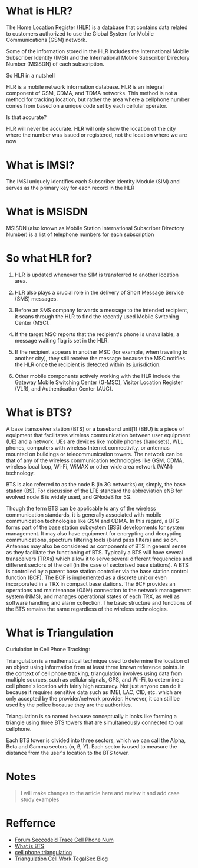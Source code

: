 # What is HLR?

The Home Location Register (HLR) is a database that contains data related to customers authorized to use the Global System for Mobile Communications (GSM) network.

Some of the information stored in the HLR includes the International Mobile Subscriber Identity (IMSI) and the International Mobile Subscriber Directory Number (MSISDN) of each subscription.

So HLR in a nutshell

HLR is a mobile network information database. HLR is an integral component of GSM, CDMA, and TDMA networks. This method is not a method for tracking location, but rather the area where a cellphone number comes from based on a unique code set by each cellular operator.

Is that accurate?

HLR will never be accurate. HLR will only show the location of the city where the number was issued or registered, not the location where we are now

# What is IMSI? 

The IMSI uniquely identifies each Subscriber Identity Module (SIM) and serves as the primary key for each record in the HLR

# What is MSISDN

MSISDN (also known as Mobile Station International Subscriber Directory Number) is a list of telephone numbers for each subscription 

# So what HLR for?

1. HLR is updated whenever the SIM is transferred to another location area.

2. HLR also plays a crucial role in the delivery of Short Message Service (SMS) messages.

3. Before an SMS company forwards a message to the intended recipient, it scans through the HLR to find the recently used Mobile Switching Center (MSC).

4. If the target MSC reports that the recipient's phone is unavailable, a message waiting flag is set in the HLR.

5. If the recipient appears in another MSC (for example, when traveling to another city), they still receive the message because the MSC notifies the HLR once the recipient is detected within its jurisdiction.

6. Other mobile components actively working with the HLR include the Gateway Mobile Switching Center (G-MSC), Visitor Location Register (VLR), and Authentication Center (AUC).

# What is BTS?

A base transceiver station (BTS) or a baseband unit[1] (BBU) is a piece of equipment that facilitates wireless communication between user equipment (UE) and a network. UEs are devices like mobile phones (handsets), WLL phones, computers with wireless Internet connectivity, or antennas mounted on buildings or telecommunication towers. The network can be that of any of the wireless communication technologies like GSM, CDMA, wireless local loop, Wi-Fi, WiMAX or other wide area network (WAN) technology.

BTS is also referred to as the node B (in 3G networks) or, simply, the base station (BS). For discussion of the LTE standard the abbreviation eNB for evolved node B is widely used, and GNodeB for 5G.

Though the term BTS can be applicable to any of the wireless communication standards, it is generally associated with mobile communication technologies like GSM and CDMA. In this regard, a BTS forms part of the base station subsystem (BSS) developments for system management. It may also have equipment for encrypting and decrypting communications, spectrum filtering tools (band pass filters) and so on. Antennas may also be considered as components of BTS in general sense as they facilitate the functioning of BTS. Typically a BTS will have several transceivers (TRXs) which allow it to serve several different frequencies and different sectors of the cell (in the case of sectorised base stations). A BTS is controlled by a parent base station controller via the base station control function (BCF). The BCF is implemented as a discrete unit or even incorporated in a TRX in compact base stations. The BCF provides an operations and maintenance (O&M) connection to the network management system (NMS), and manages operational states of each TRX, as well as software handling and alarm collection. The basic structure and functions of the BTS remains the same regardless of the wireless technologies.

# What is Triangulation

Curiulation in Cell Phone Tracking:

Triangulation is a mathematical technique used to determine the location of an object using information from at least three known reference points. In the context of cell phone tracking, triangulation involves using data from multiple sources, such as cellular signals, GPS, and Wi-Fi, to determine a cell phone's location with fairly high accuracy. Not just anyone can do it because it requires sensitive data such as IMEI, LAC, CID, etc. which are only accepted by the provider/network provider. However, it can still be used by the police because they are the authorities.

Triangulation is so named because conceptually it looks like forming a triangle using three BTS towers that are simultaneously connected to our cellphone.

Each BTS tower is divided into three sectors, which we can call the Alpha, Beta and Gamma sectors (α, ß, Y). Each sector is used to measure the distance from the user's location to the BTS tower.

# Notes
>
>I will make changes to the article here and review it and add case study examples
>

# Reffernce 

- [Forum Seccodeid Trace Cell Phone Num](https://forum.seccodeid.com/d/mencari-dan-melacak-nomor-hp-dengan-teknik-osint)
- [What is BTS](https://en.wikipedia.org/wiki/Base_transceiver_station)
- [cell phone triangulation](https://www.linkedin.com/pulse/cell-phone-triangulation-boney-maundu/)
- [Triangulation Cell Work TegalSec Blog](https://blog.tegalsec.org/methode-melacak-ponsel-triangulating-with-bts-for-swift-recovery/)

